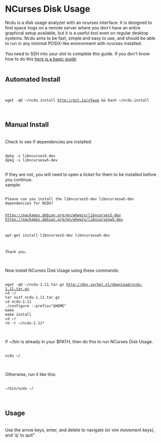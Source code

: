 <h1>NCurses Disk Usage</h1>

        
Ncdu is a disk usage analyzer with an ncurses interface. It is designed to find space hogs on a remote server where you don&#x27;t have an entire graphical setup available, but it is a useful tool even on regular desktop systems. Ncdu aims to be fast, simple and easy to use, and should be able to run in any minimal POSIX-like environment with ncurses installed.<br>
<br>
You need to SSH into your slot to complete this guide. If you don&#x27;t know how to do this <a href="https://www.feralhosting.com/faq/view?question=12">here is a basic guide</a><br>
<br>
<h2>Automated Install</h2><br>
<pre><code>wget -qO ~&#x2F;ncdu.install <a href="http://git.io/vTwuq">http:&#x2F;&#x2F;git.io&#x2F;vTwuq</a> &amp;&amp; bash ~&#x2F;ncdu.install</code></pre><br>
<h2>Manual Install</h2><br>
Check to see if dependencies are installed:<br>
<br>
<pre><code>dpkg -s libncurses5-dev
dpkg -s libncursesw5-dev</code></pre><br>
If they are not, you will need to open a ticket for them to be installed before you continue.<br>
sample:<br>
<br>
<pre><code>Please can you install the libncurses5-dev libncursesw5-dev dependencies for NCDU?

<a href="https://packages.debian.org/en/wheezy/libncurses5-dev">https:&#x2F;&#x2F;packages.debian.org&#x2F;en&#x2F;wheezy&#x2F;libncurses5-dev</a>
<a href="https://packages.debian.org/en/wheezy/libncursesw5-dev">https:&#x2F;&#x2F;packages.debian.org&#x2F;en&#x2F;wheezy&#x2F;libncursesw5-dev</a>

apt-get install libncurses5-dev libncursesw5-dev

Thank you.</code></pre><br>
Now install NCurses Disk Usage using these commands:<br>
<br>
<pre><code>wget -qO ~&#x2F;ncdu-1.11.tar.gz <a href="http://dev.yorhel.nl/download/ncdu-1.11.tar.gz">http:&#x2F;&#x2F;dev.yorhel.nl&#x2F;download&#x2F;ncdu-1.11.tar.gz</a>
cd ~&#x2F; 
tar xvzf ncdu-1.11.tar.gz
cd ncdu-1.11
.&#x2F;configure --prefix=&quot;$HOME&quot;
make
make install
cd ~&#x2F;
rm -r ~&#x2F;ncdu-1.11*</code></pre><br>
If ~&#x2F;bin is already in your $PATH, then do this to run NCurses Disk Usage.<br>
<br>
<pre><code>ncdu ~&#x2F;</code></pre><br>
Otherwise, run it like this:<br>
<br>
<pre><code>~&#x2F;bin&#x2F;ncdu ~&#x2F;</code></pre><br>
<h2>Usage</h2><br>
Use the arrow keys, enter, and delete to navigate (or vim movement keys), and &#x27;q&#x27; to quit&quot;
<br>